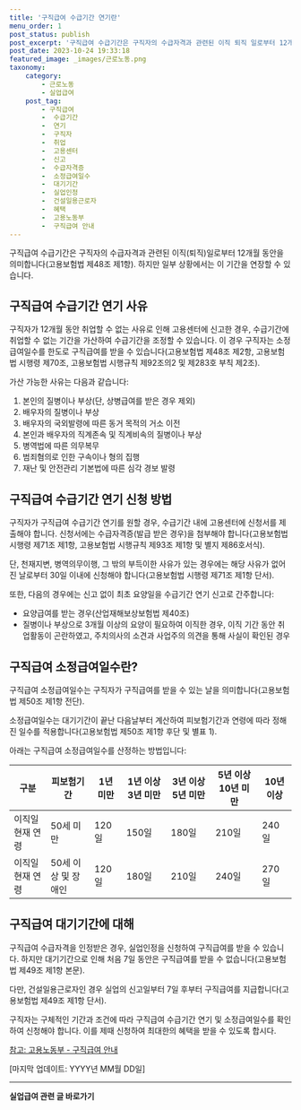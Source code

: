 ```yaml
---
title: '구직급여 수급기간 연기란'
menu_order: 1
post_status: publish
post_excerpt: '구직급여 수급기간은 구직자의 수급자격과 관련된 이직 퇴직 일로부터 12개월 동안을 의미합니다 고용보험법 제48조 제1항 . 하지만 일부 상황에서는 이 기간을 연장할 수 있습니다.'
post_date: 2023-10-24 19:33:18
featured_image: _images/근로노동.png
taxonomy:
    category:
        - 근로노동
        - 실업급여
    post_tag:
        - 구직급여
        -  수급기간
        -  연기
        -  구직자
        -  취업
        -  고용센터
        -  신고
        -  수급자격증
        -  소정급여일수
        -  대기기간
        -  실업인정
        -  건설일용근로자
        -  혜택
        -  고용노동부
        -  구직급여 안내
---
```



구직급여 수급기간은 구직자의 수급자격과 관련된 이직(퇴직)일로부터 12개월 동안을 의미합니다(고용보험법 제48조 제1항). 하지만 일부 상황에서는 이 기간을 연장할 수 있습니다.

## 구직급여 수급기간 연기 사유

구직자가 12개월 동안 취업할 수 없는 사유로 인해 고용센터에 신고한 경우, 수급기간에 취업할 수 없는 기간을 가산하여 수급기간을 조정할 수 있습니다. 이 경우 구직자는 소정급여일수를 한도로 구직급여를 받을 수 있습니다(고용보험법 제48조 제2항, 고용보험법 시행령 제70조, 고용보험법 시행규칙 제92조의2 및 제283호 부칙 제2조).

가산 가능한 사유는 다음과 같습니다:

1. 본인의 질병이나 부상(단, 상병급여를 받은 경우 제외)
2. 배우자의 질병이나 부상
3. 배우자의 국외발령에 따른 동거 목적의 거소 이전
4. 본인과 배우자의 직계존속 및 직계비속의 질병이나 부상
5. 병역법에 따른 의무복무
6. 범죄혐의로 인한 구속이나 형의 집행
7. 재난 및 안전관리 기본법에 따른 심각 경보 발령

## 구직급여 수급기간 연기 신청 방법

구직자가 구직급여 수급기간 연기를 원할 경우, 수급기간 내에 고용센터에 신청서를 제출해야 합니다. 신청서에는 수급자격증(발급 받은 경우)을 첨부해야 합니다(고용보험법 시행령 제71조 제1항, 고용보험법 시행규칙 제93조 제1항 및 별지 제86호서식).

단, 천재지변, 병역의무이행, 그 밖의 부득이한 사유가 있는 경우에는 해당 사유가 없어진 날로부터 30일 이내에 신청해야 합니다(고용보험법 시행령 제71조 제1항 단서).

또한, 다음의 경우에는 신고 없이 최초 요양일을 수급기간 연기 신고로 간주합니다:
- 요양급여를 받는 경우(산업재해보상보험법 제40조)
- 질병이나 부상으로 3개월 이상의 요양이 필요하여 이직한 경우, 이직 기간 동안 취업활동이 곤란하였고, 주치의사의 소견과 사업주의 의견을 통해 사실이 확인된 경우

## 구직급여 소정급여일수란?

구직급여 소정급여일수는 구직자가 구직급여를 받을 수 있는 날을 의미합니다(고용보험법 제50조 제1항 전단).

소정급여일수는 대기기간이 끝난 다음날부터 계산하여 피보험기간과 연령에 따라 정해진 일수를 적용합니다(고용보험법 제50조 제1항 후단 및 별표 1).

아래는 구직급여 소정급여일수를 산정하는 방법입니다:

구분 | 피보험기간 | 1년 미만 | 1년 이상 3년 미만 | 3년 이상 5년 미만 | 5년 이상 10년 미만 | 10년 이상
--- | --- | --- | --- | --- | --- | ---
이직일 현재 연령 | 50세 미만 | 120일 | 150일 | 180일 | 210일 | 240일
이직일 현재 연령 | 50세 이상 및 장애인 | 120일 | 180일 | 210일 | 240일 | 270일

## 구직급여 대기기간에 대해

구직급여 수급자격을 인정받은 경우, 실업인정을 신청하여 구직급여를 받을 수 있습니다. 하지만 대기기간으로 인해 처음 7일 동안은 구직급여를 받을 수 없습니다(고용보험법 제49조 제1항 본문).

다만, 건설일용근로자인 경우 실업의 신고일부터 7일 후부터 구직급여를 지급합니다(고용보험법 제49조 제1항 단서).

구직자는 구체적인 기간과 조건에 따라 구직급여 수급기간 연기 및 소정급여일수를 확인하여 신청해야 합니다. 이를 제때 신청하여 최대한의 혜택을 받을 수 있도록 합시다.

[참고: 고용노동부 - 구직급여 안내](https://www.moel.go.kr/info/guidance2/guidanceView.do?boardSeq=250&bbsCode=MTSBB_1000000000000)

[마지막 업데이트: YYYY년 MM월 DD일]
<!-- wp:separator -->
<hr class="wp-block-separator has-alpha-channel-opacity"/>
<!-- /wp:separator -->

<!-- wp:group {"backgroundColor":"base","layout":{"type":"constrained"}} -->
<div class="wp-block-group has-base-background-color has-background"><!-- wp:paragraph {"align":"center","fontSize":"medium"} -->
<p class="has-text-align-center has-large-font-size"><strong>실업급여 관련 글 바로가기</strong></p>
<!-- /wp:paragraph -->


<!-- wp:latest-posts
{"categories":[{"id":10977,"count":19,"description":"","link":"https://uknowlaw.com/category/%ec%8b%a4%ec%97%85%ea%b8%89%ec%97%ac/","name":"실업급여","slug":"실업급여","taxonomy":"category","parent":0,"meta":[],"_links":{"self":[{"href":"https://uknowlaw.com/wp-json/wp/v2/categories/10977"}],"collection":[{"href":"https://uknowlaw.com/wp-json/wp/v2/categories"}],"about":[{"href":"https://uknowlaw.com/wp-json/wp/v2/taxonomies/category"}],"wp:post_type":[{"href":"https://uknowlaw.com/wp-json/wp/v2/posts?categories=10977"}],"curies":[{"name":"wp","href":"https://api.w.org/{rel}","templated":true}]}}],"postsToShow":100,"excerptLength":28,"postLayout":"grid","columns":2,"featuredImageAlign":"left","featuredImageSizeSlug":"large","fontSize":18px} /--></div>
<!-- /wp:group -->